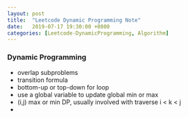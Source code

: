 ```yaml
---
layout: post
title:  "Leetcode Dynamic Programming Note"
date:   2019-07-17 19:30:00 +0800
categories: [Leetcode-DynamicProgramming, Algorithm]
---
```

### Dynamic Programming
- overlap subproblems
- transition formula
- bottom-up or top-down for loop
- use a global variable to update global min or max
- (i,j) max or min DP, usually involved with traverse i < k < j
-  